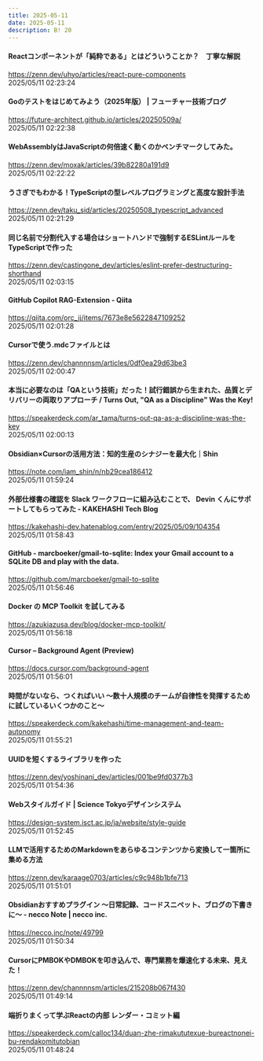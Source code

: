 ```yaml
---
title: 2025-05-11
date: 2025-05-11
description: B! 20
---
```


#### Reactコンポーネントが「純粋である」とはどういうことか？　丁寧な解説
https://zenn.dev/uhyo/articles/react-pure-components<br>
2025/05/11 02:23:24<br>


#### Goのテストをはじめてみよう（2025年版） | フューチャー技術ブログ
https://future-architect.github.io/articles/20250509a/<br>
2025/05/11 02:22:38<br>


#### WebAssemblyはJavaScriptの何倍速く動くのかベンチマークしてみた。
https://zenn.dev/moxak/articles/39b82280a191d9<br>
2025/05/11 02:22:22<br>


#### うさぎでもわかる！TypeScriptの型レベルプログラミングと高度な設計手法
https://zenn.dev/taku_sid/articles/20250508_typescript_advanced<br>
2025/05/11 02:21:29<br>


#### 同じ名前で分割代入する場合はショートハンドで強制するESLintルールをTypeScriptで作った
https://zenn.dev/castingone_dev/articles/eslint-prefer-destructuring-shorthand<br>
2025/05/11 02:03:15<br>


#### GitHub Copilot RAG-Extension - Qiita
https://qiita.com/orc_jj/items/7673e8e5622847109252<br>
2025/05/11 02:01:28<br>


#### Cursorで使う.mdcファイルとは
https://zenn.dev/channnnsm/articles/0df0ea29d63be3<br>
2025/05/11 02:00:47<br>


#### 本当に必要なのは「QAという技術」だった！試行錯誤から生まれた、品質とデリバリーの両取りアプローチ / Turns Out, "QA as a Discipline" Was the Key!
https://speakerdeck.com/ar_tama/turns-out-qa-as-a-discipline-was-the-key<br>
2025/05/11 02:00:13<br>


#### Obsidian×Cursorの活用方法：知的生産のシナジーを最大化｜Shin
https://note.com/iam_shin/n/nb29cea186412<br>
2025/05/11 01:59:24<br>


#### 外部仕様書の確認を Slack ワークフローに組み込むことで、 Devin くんにサポートしてもらってみた - KAKEHASHI Tech Blog
https://kakehashi-dev.hatenablog.com/entry/2025/05/09/104354<br>
2025/05/11 01:58:43<br>


#### GitHub - marcboeker/gmail-to-sqlite: Index your Gmail account to a SQLite DB and play with the data.
https://github.com/marcboeker/gmail-to-sqlite<br>
2025/05/11 01:56:46<br>


#### Docker の MCP Toolkit を試してみる
https://azukiazusa.dev/blog/docker-mcp-toolkit/<br>
2025/05/11 01:56:18<br>


#### Cursor – Background Agent (Preview)
https://docs.cursor.com/background-agent<br>
2025/05/11 01:56:01<br>


#### 時間がないなら、つくればいい 〜数十人規模のチームが自律性を発揮するために試しているいくつかのこと〜
https://speakerdeck.com/kakehashi/time-management-and-team-autonomy<br>
2025/05/11 01:55:21<br>


#### UUIDを短くするライブラリを作った
https://zenn.dev/yoshinani_dev/articles/001be9fd0377b3<br>
2025/05/11 01:54:36<br>


#### Webスタイルガイド | Science Tokyoデザインシステム
https://design-system.isct.ac.jp/ja/website/style-guide<br>
2025/05/11 01:52:45<br>


#### LLMで活用するためのMarkdownをあらゆるコンテンツから変換して一箇所に集める方法
https://zenn.dev/karaage0703/articles/c9c948b1bfe713<br>
2025/05/11 01:51:01<br>


#### Obsidianおすすめプラグイン 〜日常記録、コードスニペット、ブログの下書きに〜 - necco Note | necco inc.
https://necco.inc/note/49799<br>
2025/05/11 01:50:34<br>


#### CursorにPMBOKやDMBOKを叩き込んで、専門業務を爆速化する未来、見えた！
https://zenn.dev/channnnsm/articles/215208b067f430<br>
2025/05/11 01:49:14<br>


#### 端折りまくって学ぶReactの内部 レンダー・コミット編
https://speakerdeck.com/calloc134/duan-zhe-rimakututexue-bureactnonei-bu-rendakomitutobian<br>
2025/05/11 01:48:24<br>


